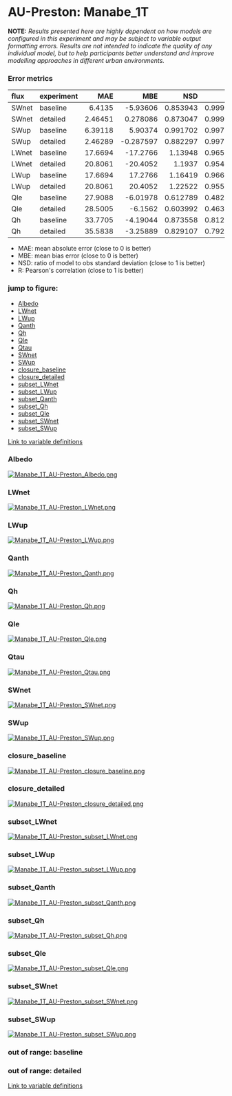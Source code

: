 # AU-Preston: Manabe_1T

**NOTE:** *Results presented here are highly dependent on how models are configured in this experiment and may be subject to variable output formatting errors. Results are not intended to indicate the quality of any individual model, but to help participants better understand and improve modelling approaches in different urban environments.*

### Error metrics

| flux   | experiment   |      MAE |        MBE |      NSD |        R |
|:-------|:-------------|---------:|-----------:|---------:|---------:|
| SWnet  | baseline     |  6.4135  |  -5.93606  | 0.853943 | 0.999915 |
| SWnet  | detailed     |  2.46451 |   0.278086 | 0.873047 | 0.999915 |
| SWup   | baseline     |  6.39118 |   5.90374  | 0.991702 | 0.997179 |
| SWup   | detailed     |  2.46289 |  -0.287597 | 0.882297 | 0.997179 |
| LWnet  | baseline     | 17.6694  | -17.2766   | 1.13948  | 0.965797 |
| LWnet  | detailed     | 20.8061  | -20.4052   | 1.1937   | 0.954716 |
| LWup   | baseline     | 17.6694  |  17.2766   | 1.16419  | 0.966022 |
| LWup   | detailed     | 20.8061  |  20.4052   | 1.22522  | 0.955898 |
| Qle    | baseline     | 27.9088  |  -6.01978  | 0.612789 | 0.482389 |
| Qle    | detailed     | 28.5005  |  -6.1562   | 0.603992 | 0.463511 |
| Qh     | baseline     | 33.7705  |  -4.19044  | 0.873558 | 0.812294 |
| Qh     | detailed     | 35.5838  |  -3.25889  | 0.829107 | 0.792933 |

 - MAE: mean absolute error (close to 0 is better)
 - MBE: mean bias error (close to 0 is better)
 - NSD: ratio of model to obs standard deviation (close to 1 is better)
 - R: Pearson's correlation (close to 1 is better)

### jump to figure:
 - [Albedo](#albedo)
 - [LWnet](#lwnet)
 - [LWup](#lwup)
 - [Qanth](#qanth)
 - [Qh](#qh)
 - [Qle](#qle)
 - [Qtau](#qtau)
 - [SWnet](#swnet)
 - [SWup](#swup)
 - [closure_baseline](#closure_baseline)
 - [closure_detailed](#closure_detailed)
 - [subset_LWnet](#subset_lwnet)
 - [subset_LWup](#subset_lwup)
 - [subset_Qanth](#subset_qanth)
 - [subset_Qh](#subset_qh)
 - [subset_Qle](#subset_qle)
 - [subset_SWnet](#subset_swnet)
 - [subset_SWup](#subset_swup)

[Link to variable definitions](../modelattrs/variable_definitions.md)

### <a name="albedo"></a>Albedo
[![Manabe_1T_AU-Preston_Albedo.png](Manabe_1T_AU-Preston_Albedo.png)](Manabe_1T_AU-Preston_Albedo.png)

### <a name="lwnet"></a>LWnet
[![Manabe_1T_AU-Preston_LWnet.png](Manabe_1T_AU-Preston_LWnet.png)](Manabe_1T_AU-Preston_LWnet.png)

### <a name="lwup"></a>LWup
[![Manabe_1T_AU-Preston_LWup.png](Manabe_1T_AU-Preston_LWup.png)](Manabe_1T_AU-Preston_LWup.png)

### <a name="qanth"></a>Qanth
[![Manabe_1T_AU-Preston_Qanth.png](Manabe_1T_AU-Preston_Qanth.png)](Manabe_1T_AU-Preston_Qanth.png)

### <a name="qh"></a>Qh
[![Manabe_1T_AU-Preston_Qh.png](Manabe_1T_AU-Preston_Qh.png)](Manabe_1T_AU-Preston_Qh.png)

### <a name="qle"></a>Qle
[![Manabe_1T_AU-Preston_Qle.png](Manabe_1T_AU-Preston_Qle.png)](Manabe_1T_AU-Preston_Qle.png)

### <a name="qtau"></a>Qtau
[![Manabe_1T_AU-Preston_Qtau.png](Manabe_1T_AU-Preston_Qtau.png)](Manabe_1T_AU-Preston_Qtau.png)

### <a name="swnet"></a>SWnet
[![Manabe_1T_AU-Preston_SWnet.png](Manabe_1T_AU-Preston_SWnet.png)](Manabe_1T_AU-Preston_SWnet.png)

### <a name="swup"></a>SWup
[![Manabe_1T_AU-Preston_SWup.png](Manabe_1T_AU-Preston_SWup.png)](Manabe_1T_AU-Preston_SWup.png)

### <a name="closure_baseline"></a>closure_baseline
[![Manabe_1T_AU-Preston_closure_baseline.png](Manabe_1T_AU-Preston_closure_baseline.png)](Manabe_1T_AU-Preston_closure_baseline.png)

### <a name="closure_detailed"></a>closure_detailed
[![Manabe_1T_AU-Preston_closure_detailed.png](Manabe_1T_AU-Preston_closure_detailed.png)](Manabe_1T_AU-Preston_closure_detailed.png)

### <a name="subset_lwnet"></a>subset_LWnet
[![Manabe_1T_AU-Preston_subset_LWnet.png](Manabe_1T_AU-Preston_subset_LWnet.png)](Manabe_1T_AU-Preston_subset_LWnet.png)

### <a name="subset_lwup"></a>subset_LWup
[![Manabe_1T_AU-Preston_subset_LWup.png](Manabe_1T_AU-Preston_subset_LWup.png)](Manabe_1T_AU-Preston_subset_LWup.png)

### <a name="subset_qanth"></a>subset_Qanth
[![Manabe_1T_AU-Preston_subset_Qanth.png](Manabe_1T_AU-Preston_subset_Qanth.png)](Manabe_1T_AU-Preston_subset_Qanth.png)

### <a name="subset_qh"></a>subset_Qh
[![Manabe_1T_AU-Preston_subset_Qh.png](Manabe_1T_AU-Preston_subset_Qh.png)](Manabe_1T_AU-Preston_subset_Qh.png)

### <a name="subset_qle"></a>subset_Qle
[![Manabe_1T_AU-Preston_subset_Qle.png](Manabe_1T_AU-Preston_subset_Qle.png)](Manabe_1T_AU-Preston_subset_Qle.png)

### <a name="subset_swnet"></a>subset_SWnet
[![Manabe_1T_AU-Preston_subset_SWnet.png](Manabe_1T_AU-Preston_subset_SWnet.png)](Manabe_1T_AU-Preston_subset_SWnet.png)

### <a name="subset_swup"></a>subset_SWup
[![Manabe_1T_AU-Preston_subset_SWup.png](Manabe_1T_AU-Preston_subset_SWup.png)](Manabe_1T_AU-Preston_subset_SWup.png)

### out of range: baseline


### out of range: detailed



[Link to variable definitions](../modelattrs/variable_definitions.md)

